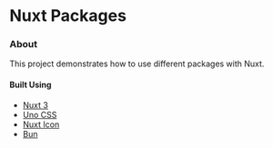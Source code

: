 # Nuxt Packages

### About
This project demonstrates how to use different packages with Nuxt.

#### Built Using
- [Nuxt 3](https://nuxt.com/)
- [Uno CSS](https://unocss.dev/)
- [Nuxt Icon](https://nuxt.com/modules/icon)
- [Bun](https://bun.sh/)
